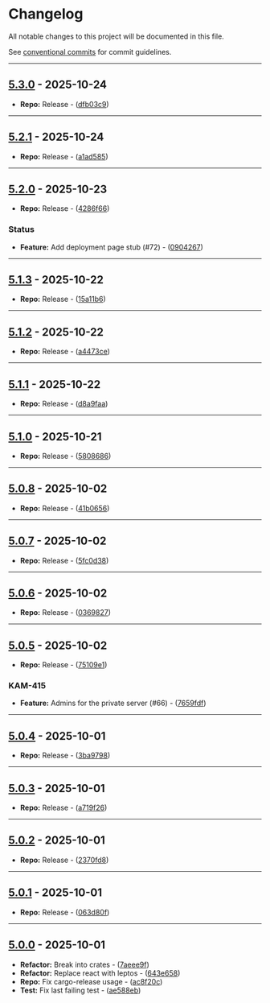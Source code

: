 # Changelog

All notable changes to this project will be documented in this file.

See [conventional commits](https://www.conventionalcommits.org/) for commit guidelines.

---
## [5.3.0](https://github.com/beyondessential/tamanu-meta-server/compare/v5.2.1..v5.3.0) - 2025-10-24


- **Repo:** Release - ([dfb03c9](https://github.com/beyondessential/tamanu-meta-server/commit/dfb03c9fe5f55324bd98b1376ec827626fd6f3e4))

---
## [5.2.1](https://github.com/beyondessential/tamanu-meta-server/compare/v5.2.0..v5.2.1) - 2025-10-24


- **Repo:** Release - ([a1ad585](https://github.com/beyondessential/tamanu-meta-server/commit/a1ad5852bc6848da7d7c08e8c66e848b54b60a66))

---
## [5.2.0](https://github.com/beyondessential/tamanu-meta-server/compare/v5.1.3..v5.2.0) - 2025-10-23


- **Repo:** Release - ([4286f66](https://github.com/beyondessential/tamanu-meta-server/commit/4286f667d83193073a4ccdbd7a3970bd52e3a45a))

### Status

- **Feature:** Add deployment page stub (#72) - ([0904267](https://github.com/beyondessential/tamanu-meta-server/commit/0904267f562bdbddd55075ff82f8eed216b57125))

---
## [5.1.3](https://github.com/beyondessential/tamanu-meta-server/compare/v5.1.2..v5.1.3) - 2025-10-22


- **Repo:** Release - ([15a11b6](https://github.com/beyondessential/tamanu-meta-server/commit/15a11b627556a835e7b076e33f70bcf9ae8c4de0))

---
## [5.1.2](https://github.com/beyondessential/tamanu-meta-server/compare/v5.1.1..v5.1.2) - 2025-10-22


- **Repo:** Release - ([a4473ce](https://github.com/beyondessential/tamanu-meta-server/commit/a4473ce58142bf9be916acba2e75d5a8e05f14e2))

---
## [5.1.1](https://github.com/beyondessential/tamanu-meta-server/compare/v5.1.0..v5.1.1) - 2025-10-22


- **Repo:** Release - ([d8a9faa](https://github.com/beyondessential/tamanu-meta-server/commit/d8a9faa7fc9efca4a35fdb8bac20deb25c7187c1))

---
## [5.1.0](https://github.com/beyondessential/tamanu-meta-server/compare/v5.0.8..v5.1.0) - 2025-10-21


- **Repo:** Release - ([5808686](https://github.com/beyondessential/tamanu-meta-server/commit/5808686cf1fbf980b48ebfc206a119d8db815d51))

---
## [5.0.8](https://github.com/beyondessential/tamanu-meta-server/compare/v5.0.7..v5.0.8) - 2025-10-02


- **Repo:** Release - ([41b0656](https://github.com/beyondessential/tamanu-meta-server/commit/41b0656057297bbdf873b380920bbb614af9cc36))

---
## [5.0.7](https://github.com/beyondessential/tamanu-meta-server/compare/v5.0.6..v5.0.7) - 2025-10-02


- **Repo:** Release - ([5fc0d38](https://github.com/beyondessential/tamanu-meta-server/commit/5fc0d38872aafc169301082fbf97481aefb0f7f0))

---
## [5.0.6](https://github.com/beyondessential/tamanu-meta-server/compare/v5.0.5..v5.0.6) - 2025-10-02


- **Repo:** Release - ([0369827](https://github.com/beyondessential/tamanu-meta-server/commit/03698270959b20438afc3a94721a7d49ae5bc084))

---
## [5.0.5](https://github.com/beyondessential/tamanu-meta-server/compare/v5.0.4..v5.0.5) - 2025-10-02


- **Repo:** Release - ([75109e1](https://github.com/beyondessential/tamanu-meta-server/commit/75109e101f13d85c0d439ce25ea54f2d306c02fe))

### KAM-415

- **Feature:** Admins for the private server (#66) - ([7659fdf](https://github.com/beyondessential/tamanu-meta-server/commit/7659fdf4357306021fe916ca9d9e6e476e0530e7))

---
## [5.0.4](https://github.com/beyondessential/tamanu-meta-server/compare/v5.0.3..v5.0.4) - 2025-10-01


- **Repo:** Release - ([3ba9798](https://github.com/beyondessential/tamanu-meta-server/commit/3ba97984c0df32a93db0a73a6b234f048a7ee3a0))

---
## [5.0.3](https://github.com/beyondessential/tamanu-meta-server/compare/v5.0.2..v5.0.3) - 2025-10-01


- **Repo:** Release - ([a719f26](https://github.com/beyondessential/tamanu-meta-server/commit/a719f26ddd2e2fcbf314e6e1fb02054a7413def2))

---
## [5.0.2](https://github.com/beyondessential/tamanu-meta-server/compare/v5.0.1..v5.0.2) - 2025-10-01


- **Repo:** Release - ([2370fd8](https://github.com/beyondessential/tamanu-meta-server/commit/2370fd80789c8e6f5d35a936e89b61589729b039))

---
## [5.0.1](https://github.com/beyondessential/tamanu-meta-server/compare/v5.0.0..v5.0.1) - 2025-10-01


- **Repo:** Release - ([063d80f](https://github.com/beyondessential/tamanu-meta-server/commit/063d80f21a8e106e32a840721ef62a756cd8e4c4))

---
## [5.0.0](https://github.com/beyondessential/tamanu-meta-server/compare/v4.2.8..v5.0.0) - 2025-10-01


- **Refactor:** Break into crates - ([7aeee9f](https://github.com/beyondessential/tamanu-meta-server/commit/7aeee9f58f3a8ecc6e6338f20d672de82ca37a9b))
- **Refactor:** Replace react with leptos - ([643e658](https://github.com/beyondessential/tamanu-meta-server/commit/643e658ee8d0e25a67a893509488c7bb5e91b837))
- **Repo:** Fix cargo-release usage - ([ac8f20c](https://github.com/beyondessential/tamanu-meta-server/commit/ac8f20cdfd0b69ec5caa82f86d1fa7660ff233d1))
- **Test:** Fix last failing test - ([ae588eb](https://github.com/beyondessential/tamanu-meta-server/commit/ae588eb30fdc679a24521a88e6c3250a162b096f))

<!-- generated by git-cliff -->
